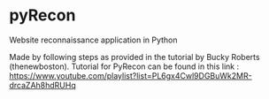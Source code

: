 # pyRecon
Website reconnaissance application in Python

Made by following steps as provided in the tutorial by Bucky Roberts (thenewboston).
Tutorial for PyRecon can be found in this link : https://www.youtube.com/playlist?list=PL6gx4Cwl9DGBuWk2MR-drcaZAh8hdRUHq
